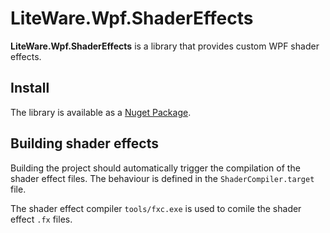 # LiteWare.Wpf.ShaderEffects

**LiteWare.Wpf.ShaderEffects** is a library that provides custom WPF shader effects.

## Install

The library is available as a [Nuget Package](https://www.nuget.org/packages/LiteWare.Wpf.ShaderEffects/).

## Building shader effects

Building the project should automatically trigger the compilation of the shader effect files.
The behaviour is defined in the `ShaderCompiler.target` file.

The shader effect compiler `tools/fxc.exe` is used to comile the shader effect `.fx` files.
